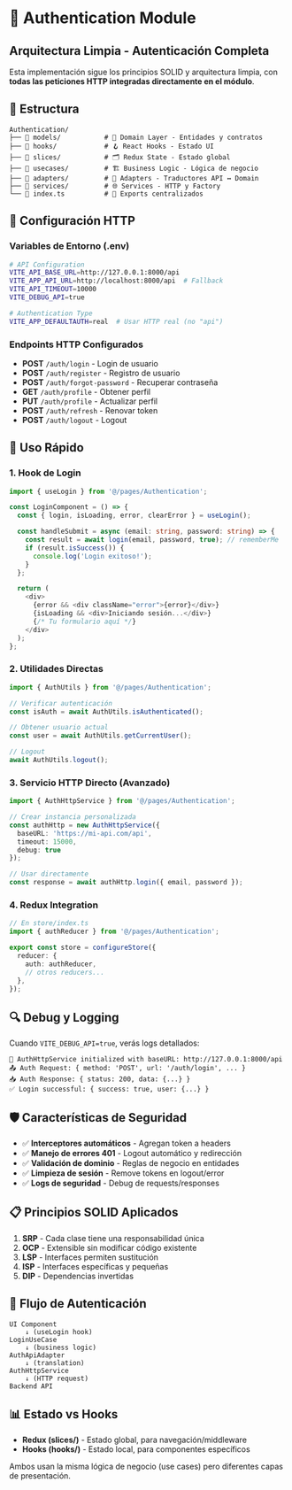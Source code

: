 # 🔐 Authentication Module

## Arquitectura Limpia - Autenticación Completa

Esta implementación sigue los principios SOLID y arquitectura limpia, con **todas las peticiones HTTP integradas directamente en el módulo**.

## 📁 Estructura

```
Authentication/
├── 📁 models/           # 🎯 Domain Layer - Entidades y contratos
├── 📁 hooks/            # 🪝 React Hooks - Estado UI
├── 📁 slices/           # 🗂️ Redux State - Estado global
├── 📁 usecases/         # 🏗️ Business Logic - Lógica de negocio
├── 📁 adapters/         # 🔄 Adapters - Traductores API ↔ Domain
├── 📁 services/         # 🌐 Services - HTTP y Factory
└── 📄 index.ts          # 🚀 Exports centralizados
```

## 🔧 Configuración HTTP

### Variables de Entorno (.env)
```bash
# API Configuration
VITE_API_BASE_URL=http://127.0.0.1:8000/api
VITE_APP_API_URL=http://localhost:8000/api  # Fallback
VITE_API_TIMEOUT=10000
VITE_DEBUG_API=true

# Authentication Type
VITE_APP_DEFAULTAUTH=real  # Usar HTTP real (no "api")
```

### Endpoints HTTP Configurados
- **POST** `/auth/login` - Login de usuario
- **POST** `/auth/register` - Registro de usuario
- **POST** `/auth/forgot-password` - Recuperar contraseña
- **GET** `/auth/profile` - Obtener perfil
- **PUT** `/auth/profile` - Actualizar perfil
- **POST** `/auth/refresh` - Renovar token
- **POST** `/auth/logout` - Logout

## 🚀 Uso Rápido

### 1. Hook de Login
```typescript
import { useLogin } from '@/pages/Authentication';

const LoginComponent = () => {
  const { login, isLoading, error, clearError } = useLogin();

  const handleSubmit = async (email: string, password: string) => {
    const result = await login(email, password, true); // rememberMe
    if (result.isSuccess()) {
      console.log('Login exitoso!');
    }
  };

  return (
    <div>
      {error && <div className="error">{error}</div>}
      {isLoading && <div>Iniciando sesión...</div>}
      {/* Tu formulario aquí */}
    </div>
  );
};
```

### 2. Utilidades Directas
```typescript
import { AuthUtils } from '@/pages/Authentication';

// Verificar autenticación
const isAuth = await AuthUtils.isAuthenticated();

// Obtener usuario actual
const user = await AuthUtils.getCurrentUser();

// Logout
await AuthUtils.logout();
```

### 3. Servicio HTTP Directo (Avanzado)
```typescript
import { AuthHttpService } from '@/pages/Authentication';

// Crear instancia personalizada
const authHttp = new AuthHttpService({
  baseURL: 'https://mi-api.com/api',
  timeout: 15000,
  debug: true
});

// Usar directamente
const response = await authHttp.login({ email, password });
```

### 4. Redux Integration
```typescript
// En store/index.ts
import { authReducer } from '@/pages/Authentication';

export const store = configureStore({
  reducer: {
    auth: authReducer,
    // otros reducers...
  },
});
```

## 🔍 Debug y Logging

Cuando `VITE_DEBUG_API=true`, verás logs detallados:

```
🔧 AuthHttpService initialized with baseURL: http://127.0.0.1:8000/api
📤 Auth Request: { method: 'POST', url: '/auth/login', ... }
📥 Auth Response: { status: 200, data: {...} }
✅ Login successful: { success: true, user: {...} }
```

## 🛡️ Características de Seguridad

- ✅ **Interceptores automáticos** - Agregan token a headers
- ✅ **Manejo de errores 401** - Logout automático y redirección
- ✅ **Validación de dominio** - Reglas de negocio en entidades
- ✅ **Limpieza de sesión** - Remove tokens en logout/error
- ✅ **Logs de seguridad** - Debug de requests/responses

## 📋 Principios SOLID Aplicados

1. **SRP** - Cada clase tiene una responsabilidad única
2. **OCP** - Extensible sin modificar código existente
3. **LSP** - Interfaces permiten sustitución
4. **ISP** - Interfaces específicas y pequeñas
5. **DIP** - Dependencias invertidas

## 🔄 Flujo de Autenticación

```
UI Component
    ↓ (useLogin hook)
LoginUseCase
    ↓ (business logic)
AuthApiAdapter
    ↓ (translation)
AuthHttpService
    ↓ (HTTP request)
Backend API
```

## 📊 Estado vs Hooks

- **Redux (slices/)** - Estado global, para navegación/middleware
- **Hooks (hooks/)** - Estado local, para componentes específicos

Ambos usan la misma lógica de negocio (use cases) pero diferentes capas de presentación.